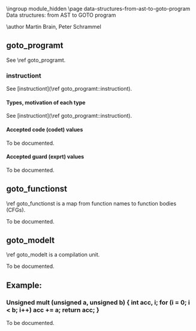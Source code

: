 \ingroup module_hidden 
\page data-structures-from-ast-to-goto-program Data structures: from AST to GOTO program

\author Martin Brain, Peter Schrammel

## goto_programt ##

See \ref goto_programt.

### instructiont ###

See [instructiont](\ref goto_programt::instructiont).

#### Types, motivation of each type #####

See [instructiont](\ref goto_programt::instructiont).

#### Accepted code (codet) values ####

To be documented.

#### Accepted guard (exprt) values ####

To be documented.

## goto_functionst ##

\ref goto_functionst is a map from function names to function bodies (CFGs).

To be documented.

## goto_modelt ##

\ref goto_modelt is a compilation unit.

To be documented.

## Example: ##

### Unsigned mult (unsigned a, unsigned b) { int acc, i; for (i = 0; i < b; i++) acc += a; return acc; } ###

To be documented.
